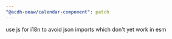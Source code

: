 ```yaml
---
"@acdh-oeaw/calendar-component": patch
---
```


use js for i18n to avoid json imports which don't yet work in esm
